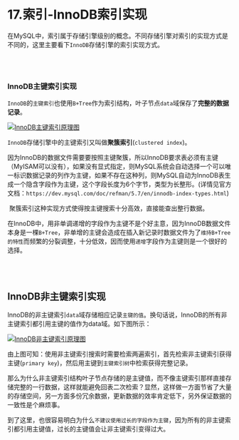 # 17.索引-InnoDB索引实现

​		在MySQL中，索引属于存储引擎级别的概念。不同存储引擎对索引的实现方式是不同的，这里主要看下`InnoDB`存储引擎的索引实现方式。

</br></br>

### InnoDB主键索引实现

​		`InnoDB`的`主键索引`也使用`B+Tree`作为索引结构，叶子节点`data`域保存了**完整的数据记录**。

[![InnoDB主键索引原理图](https://img2020.cnblogs.com/blog/1546632/202009/1546632-20200919222451055-995072120.png)](https://img2020.cnblogs.com/blog/1546632/202009/1546632-20200919222451055-995072120.png)

​		`InnoDB`存储引擎中的主键索引又叫做**聚簇索引**(`clustered index`)。

​		因为InnoDB的数据文件需要要按照主键聚簇，所以InnoDB要求表必须有主键（MyISAM可以没有），如果没有显式指定，则MySQL系统会自动选择一个可以唯一标识数据记录的列作为主键，如果不存在这种列，则MySQL自动为InnoDB表生成一个隐含字段作为主键，这个字段长度为6个字节，类型为长整形。(详情见官方文档：`https://dev.mysql.com/doc/refman/5.7/en/innodb-index-types.html`)

​		聚簇索引这种实现方式使得按主键搜索十分高效，直接能查出整行数据。

​		在InnoDB中，用非单调递增的字段作为主键不是个好主意，因为InnoDB数据文件本身是一棵`B+Tree`，非单增的主键会造成在插入新记录时数据文件为了`维持B+Tree的特性`而频繁的分裂调整，十分低效，因而使用`递增`字段作为主键则是一个很好的选择。



</br></br>

## InnoDB非主键索引实现

​		InnoDB的非主键索引`data`域存储相应记录`主键的值`。换句话说，InnoDB的所有非主键索引都引用主键的值作为data域。如下图所示：

[![InnoDB非主键索引原理图](https://img2020.cnblogs.com/blog/1546632/202009/1546632-20200919225813936-1490118290.png)](https://img2020.cnblogs.com/blog/1546632/202009/1546632-20200919225813936-1490118290.png)

​		由上图可知：使用非主键索引搜索时需要检索两遍索引，首先检索非主键索引获得主键(`primary key`)，然后用主键到`主键索引树`中检索获得完整记录。

​		那么为什么非主键索引结构叶子节点存储的是主键值，而不像主键索引那样直接存储完整的一行数据，这样就能避免回表二次检索？显然，这样做一方面节省了大量的存储空间，另一方面多份冗余数据，更新数据的效率肯定低下，另外保证数据的一致性是个麻烦事。

​		到了这里，也很容易明白为什么`不建议使用过长的字段作为主键`，因为所有的非主键索引都引用主键值，过长的主键值会让非主键索引变得过大。
